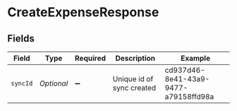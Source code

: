 # CreateExpenseResponse


## Fields

| Field                                | Type                                 | Required                             | Description                          | Example                              |
| ------------------------------------ | ------------------------------------ | ------------------------------------ | ------------------------------------ | ------------------------------------ |
| `syncId`                             | *Optional<String>*                   | :heavy_minus_sign:                   | Unique id of sync created            | cd937d46-8e41-43a9-9477-a79158ffd98a |